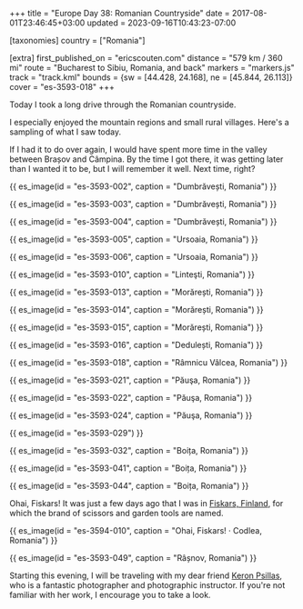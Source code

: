 +++
title = "Europe Day 38: Romanian Countryside"
date = 2017-08-01T23:46:45+03:00
updated = 2023-09-16T10:43:23-07:00

[taxonomies]
country = ["Romania"]

[extra]
first_published_on = "ericscouten.com"
distance = "579 km / 360 mi"
route = "Bucharest to Sibiu, Romania, and back"
markers = "markers.js"
track = "track.kml"
bounds = {sw = [44.428, 24.168], ne = [45.844, 26.113]}
cover = "es-3593-018"
+++

Today I took a long drive through the Romanian countryside.

I especially enjoyed the mountain regions and small rural villages. Here's a sampling of what I saw today.

<!-- more -->

If I had it to do over again, I would have spent more time in the valley between Brașov and Câmpina. By the time I got there, it was getting later than I wanted it to be, but I will remember it well. Next time, right?

{{ es_image(id = "es-3593-002", caption = "Dumbrăvești, Romania") }}

{{ es_image(id = "es-3593-003", caption = "Dumbrăvești, Romania") }}

{{ es_image(id = "es-3593-004", caption = "Dumbrăvești, Romania") }}

{{ es_image(id = "es-3593-005", caption = "Ursoaia, Romania") }}

{{ es_image(id = "es-3593-006", caption = "Ursoaia, Romania") }}

{{ es_image(id = "es-3593-010", caption = "Linteşti, Romania") }}

{{ es_image(id = "es-3593-013", caption = "Morărești, Romania") }}

{{ es_image(id = "es-3593-014", caption = "Morărești, Romania") }}

{{ es_image(id = "es-3593-015", caption = "Morărești, Romania") }}

{{ es_image(id = "es-3593-016", caption = "Dedulești, Romania") }}

{{ es_image(id = "es-3593-018", caption = "Râmnicu Vâlcea, Romania") }}

{{ es_image(id = "es-3593-021", caption = "Păuşa, Romania") }}

{{ es_image(id = "es-3593-022", caption = "Păuşa, Romania") }}

{{ es_image(id = "es-3593-024", caption = "Păuşa, Romania") }}

{{ es_image(id = "es-3593-029") }}

{{ es_image(id = "es-3593-032", caption = "Boița, Romania") }}

{{ es_image(id = "es-3593-041", caption = "Boița, Romania") }}

{{ es_image(id = "es-3593-044", caption = "Boița, Romania") }}

Ohai, Fiskars! It was just a few days ago that I was in [Fiskars, Finland](/2017/06-24+europe/28-hanko-and-fiskars/), for which the brand of scissors and garden tools are named.

{{ es_image(id = "es-3594-010", caption = "Ohai, Fiskars! · Codlea, Romania") }}

{{ es_image(id = "es-3593-049", caption = "Râșnov, Romania") }}

Starting this evening, I will be traveling with my dear friend [Keron Psillas](http://www.keronpsillas.com/), who is a fantastic photographer and photographic instructor. If you're not familiar with her work, I encourage you to take a look.
